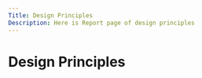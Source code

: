 ```yaml
---
Title: Design Principles
Description: Here is Report page of design principles
---
```


Design Principles
=========